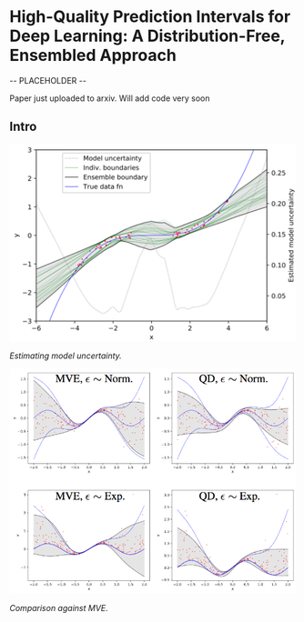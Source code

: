 # High-Quality Prediction Intervals for Deep Learning: A Distribution-Free, Ensembled Approach

-- PLACEHOLDER --

Paper just uploaded to arxiv. Will add code very soon

## Intro

<img width="700" src="intro_model_unc.png">

_Estimating model uncertainty._

<img width="700" src="intro_4_grid.png">

_Comparison against MVE._
